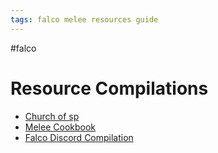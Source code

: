 ```yaml
---
tags: falco melee resources guide
---
```

#falco 

# Resource Compilations
-  [Church of sp](https://churchofsp.netlify.app/)
-  [Melee Cookbook](https://melee.cookbook.gg/Falco)
- [Falco Discord Compilation](https://melee.cookbook.gg/Falco)